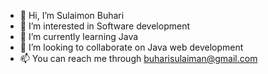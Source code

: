 - 👋 Hi, I’m Sulaimon Buhari
- 👀 I’m interested in Software development 
- 🌱 I’m currently learning Java
- 💞️ I’m looking to collaborate on Java web development 
- 📫 You can reach me through buharisulaiman@gmail.com

<!---
onimajesin/onimajesin is a ✨ special ✨ repository because its `README.md` (this file) appears on your GitHub profile.
You can click the Preview link to take a look at your changes.
--->
